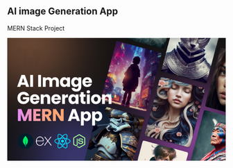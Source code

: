 <h2>AI image Generation App</h2>
<p>MERN Stack Project</p>

<img src="https://github.com/sandarunihara/AI-image-Generation-App/blob/main/68747470733a2f2f692e6962622e636f2f703066323743322f5468756d626e61696c2d392e706e67.png" alt="AIimageGenerationApp" width="700" />
